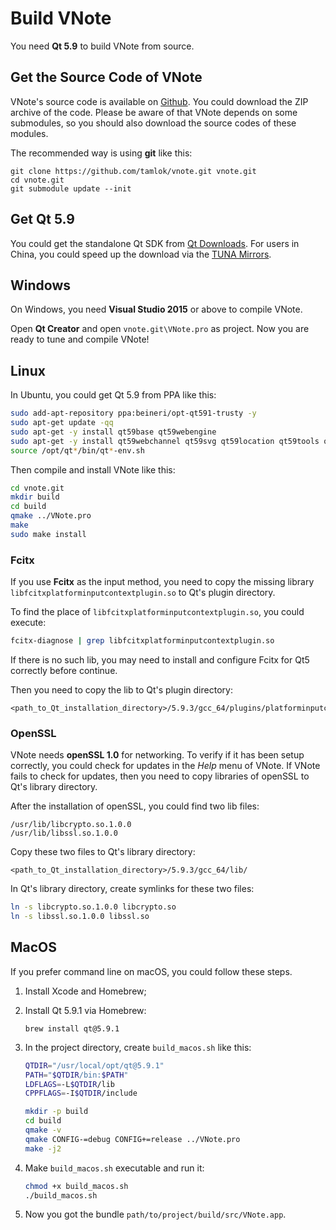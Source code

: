 # Build VNote
You need **Qt 5.9** to build VNote from source.

## Get the Source Code of VNote
VNote's source code is available on [Github](https://github.com/tamlok/vnote). You could download the ZIP archive of the code. Please be aware of that VNote depends on some submodules, so you should also download the source codes of these modules.

The recommended way is using **git** like this:

```
git clone https://github.com/tamlok/vnote.git vnote.git
cd vnote.git
git submodule update --init
```

## Get Qt 5.9
You could get the standalone Qt SDK from [Qt Downloads](http://info.qt.io/download-qt-for-application-development). For users in China, you could speed up the download via the [TUNA Mirrors](https://mirrors4.tuna.tsinghua.edu.cn/qt/official_releases/qt/5.9/).

## Windows
On Windows, you need **Visual Studio 2015** or above to compile VNote.

Open **Qt Creator** and open `vnote.git\VNote.pro` as project. Now you are ready to tune and compile VNote!

## Linux
In Ubuntu, you could get Qt 5.9 from PPA like this:

```sh
sudo add-apt-repository ppa:beineri/opt-qt591-trusty -y
sudo apt-get update -qq
sudo apt-get -y install qt59base qt59webengine
sudo apt-get -y install qt59webchannel qt59svg qt59location qt59tools qt59translations
source /opt/qt*/bin/qt*-env.sh
```

Then compile and install VNote like this:

```sh
cd vnote.git
mkdir build
cd build
qmake ../VNote.pro
make
sudo make install
```

### Fcitx
If you use **Fcitx** as the input method, you need to copy the missing library `libfcitxplatforminputcontextplugin.so` to Qt's plugin directory.

To find the place of `libfcitxplatforminputcontextplugin.so`, you could execute:

```sh
fcitx-diagnose | grep libfcitxplatforminputcontextplugin.so
```

If there is no such lib, you may need to install and configure Fcitx for Qt5 correctly before continue.

Then you need to copy the lib to Qt's plugin directory:

```
<path_to_Qt_installation_directory>/5.9.3/gcc_64/plugins/platforminputcontexts/
```

### OpenSSL
VNote needs **openSSL 1.0** for networking. To verify if it has been setup correctly, you could check for updates in the *Help* menu of VNote. If VNote fails to check for updates, then you need to copy libraries of openSSL to Qt's library directory.

After the installation of openSSL, you could find two lib files:

```
/usr/lib/libcrypto.so.1.0.0
/usr/lib/libssl.so.1.0.0
```

Copy these two files to Qt's library directory:

```
<path_to_Qt_installation_directory>/5.9.3/gcc_64/lib/
```

In Qt's library directory, create symlinks for these two files:

```sh
ln -s libcrypto.so.1.0.0 libcrypto.so
ln -s libssl.so.1.0.0 libssl.so
```

## MacOS
If you prefer command line on macOS, you could follow these steps.

1. Install Xcode and Homebrew;
2. Install Qt 5.9.1 via Homebrew:

    ```
    brew install qt@5.9.1
    ```

3. In the project directory, create `build_macos.sh` like this:

    ```sh
    QTDIR="/usr/local/opt/qt@5.9.1"
    PATH="$QTDIR/bin:$PATH"
    LDFLAGS=-L$QTDIR/lib
    CPPFLAGS=-I$QTDIR/include

    mkdir -p build
    cd build
    qmake -v
    qmake CONFIG-=debug CONFIG+=release ../VNote.pro
    make -j2
    ```

4. Make `build_macos.sh` executable and run it:

    ```sh
    chmod +x build_macos.sh
    ./build_macos.sh
    ```

5. Now you got the bundle `path/to/project/build/src/VNote.app`.